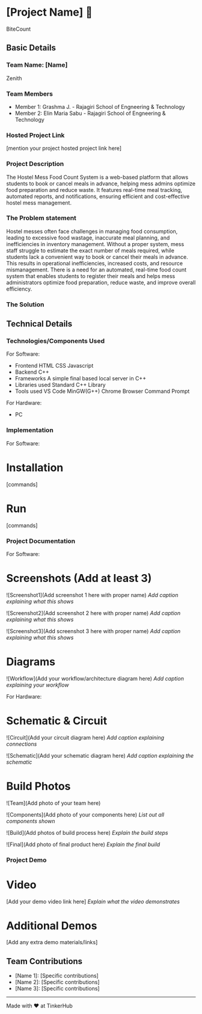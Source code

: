 # [Project Name] 🎯
BiteCount

## Basic Details
### Team Name: [Name]
Zenith


### Team Members
- Member 1: Grashma J. - Rajagiri School of Engneering & Technology
- Member 2: Elin Maria Sabu - Rajagiri School of Engneering & Technology

### Hosted Project Link
[mention your project hosted project link here]

### Project Description
The Hostel Mess Food Count System is a web-based platform that allows students to book or cancel meals in advance, helping mess admins optimize food preparation and reduce waste. It features real-time meal tracking, automated reports, and notifications, ensuring efficient and cost-effective hostel mess management.

### The Problem statement
Hostel messes often face challenges in managing food consumption, leading to excessive food wastage, inaccurate meal planning, and inefficiencies in inventory management. Without a proper system, mess staff struggle to estimate the exact number of meals required, while students lack a convenient way to book or cancel their meals in advance. This results in operational inefficiencies, increased costs, and resource mismanagement. There is a need for an automated, real-time food count system that enables students to register their meals and helps mess administrators optimize food preparation, reduce waste, and improve overall efficiency.

### The Solution


## Technical Details
### Technologies/Components Used
For Software:
- Frontend
   HTML 
   CSS
   Javascript
- Backend
   C++
- Frameworks
   A simple final based local server in C++
- Libraries used
   Standard C++ Library
- Tools used
   VS Code
   MinGW(G++)
   Chrome Browser
   Command Prompt

For Hardware:
- PC

### Implementation
For Software:
# Installation
[commands]

# Run
[commands]

### Project Documentation
For Software:

# Screenshots (Add at least 3)
![Screenshot1](Add screenshot 1 here with proper name)
*Add caption explaining what this shows*

![Screenshot2](Add screenshot 2 here with proper name)
*Add caption explaining what this shows*

![Screenshot3](Add screenshot 3 here with proper name)
*Add caption explaining what this shows*

# Diagrams
![Workflow](Add your workflow/architecture diagram here)
*Add caption explaining your workflow*

For Hardware:

# Schematic & Circuit
![Circuit](Add your circuit diagram here)
*Add caption explaining connections*

![Schematic](Add your schematic diagram here)
*Add caption explaining the schematic*

# Build Photos
![Team](Add photo of your team here)


![Components](Add photo of your components here)
*List out all components shown*

![Build](Add photos of build process here)
*Explain the build steps*

![Final](Add photo of final product here)
*Explain the final build*

### Project Demo
# Video
[Add your demo video link here]
*Explain what the video demonstrates*

# Additional Demos
[Add any extra demo materials/links]

## Team Contributions
- [Name 1]: [Specific contributions]
- [Name 2]: [Specific contributions]
- [Name 3]: [Specific contributions]

---
Made with ❤️ at TinkerHub
